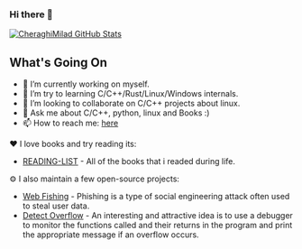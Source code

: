 ### Hi there 👋
[![CheraghiMilad GitHub Stats](https://github-readme-stats.vercel.app/api?username=CheraghiMilad&count_private=true&show_icons=true&theme=dark&hide_rank=false)](https://github.com/anuraghazra/github-readme-stats)

## What's Going On

- 🔭 I’m currently working on myself.
- 🌱 I’m try to learning C/C++/Rust/Linux/Windows internals.
- 👯 I’m looking to collaborate on C/C++ projects about linux.
- 💬 Ask me about C/C++, python, linux and Books :)
- 📫 How to reach me: [here](https://www.linkedin.com/in/miladcheraghi)

:heart: I love books and try reading its:

- [READING-LIST](https://github.com/CheraghiMilad/Reading-Book/blob/main/README.md) - All of the books that i readed during life.


⚙️ I also maintain a few open-source projects: 

- [Web Fishing](https://github.com/CheraghiMilad/WebFishing) - Phishing is a type of social engineering attack often used to steal user data.
- [Detect Overflow](https://github.com/CheraghiMilad/DetectOverFlow) - An interesting and attractive idea is to use a debugger to monitor the functions called and their returns in the program and print the appropriate message if an overflow occurs.

